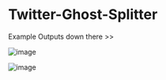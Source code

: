 # Twitter-Ghost-Splitter

Example Outputs down there >>

![image](https://github.com/MrX0955/Twitter-Ghost-Splitter/assets/77683874/180bd172-ee62-4c74-89bf-488489aa9ac3)

![image](https://github.com/MrX0955/Twitter-Ghost-Splitter/assets/77683874/e0e59fd8-0cac-494c-a505-0b584dc7e44a)
